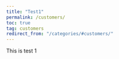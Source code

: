 ```yaml
---
title: "Test1"
permalink: /customers/
toc: true
tag: customers
redirect_from: "/categories/#customers/"
---
```


This is test 1